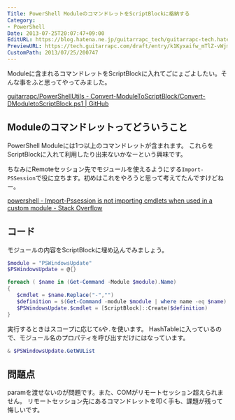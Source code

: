 ```yaml
---
Title: PowerShell ModuleのコマンドレットをScriptBlockに格納する
Category:
- PowerShell
Date: 2013-07-25T20:07:47+09:00
EditURL: https://blog.hatena.ne.jp/guitarrapc_tech/guitarrapc-tech.hatenablog.com/atom/entry/6802418398340941695
PreviewURL: https://tech.guitarrapc.com/draft/entry/k1Kyxaifw_mTlZ-vWjm672fTYFM
CustomPath: 2013/07/25/200747
---
```


<!--
Date: 2013-07-25T20:07:47+09:00
URL: https://tech.guitarrapc.com/entry/2013/07/25/200747
-->

Moduleに含まれるコマンドレットをScriptBlockに入れてごにょごよしたい。そんな事をふと思ってやってみました。

[guitarrapc/PowerShellUtils - Convert-ModuleToScriptBlock/Convert-DModuletoScriptBlock.ps1 | GitHub](https://github.com/guitarrapc/PowerShellUtil/blob/master/Convert-ModuleToScriptBlock/Convert-DModuletoScriptBlock.ps1)

## Moduleのコマンドレットってどういうこと

PowerShell Moduleには1つ以上のコマンドレットが含まれます。
これらをScriptBlockに入れて利用したり出来ないかなーという興味です。

ちなみにRemoteセッション先でモジュールを使えるようにする`Import-PSSession`で役に立ちます。初めはこれをやろうと思って考えてたんですけどねー。

[powershell - Import-Pssession is not importing cmdlets when used in a custom module - Stack Overflow](https://stackoverflow.com/questions/13502776/import-pssession-is-not-importing-cmdlets-when-used-in-a-custom-module)

## コード

モジュールの内容をScriptBlockに埋め込んでみましょう。

```ps1
$module = "PSWindowsUpdate"
$PSWindowsUpdate = @{}

foreach ( $name in (Get-Command -Module $module).Name)
{
   $cmdlet = $name.Replace("-","")
   $definition = $(Get-Command -module $module | where name -eq $name).Definition
   $PSWindowsUpdate.$cmdlet = [ScriptBlock]::Create($definition)
}
```

実行するときはスコープに応じて`&`や`.`を使います。
HashTableに入っているので、モジュール名のプロパティを呼び出すだけにはなっています。

```ps1
& $PSWindowsUpdate.GetWUList
```

## 問題点

paramを渡せないのが問題です。また、COMがリモートセッション超えられません。
リモートセッション先にあるコマンドレットを叩く手も、課題が残って悔しいです。
